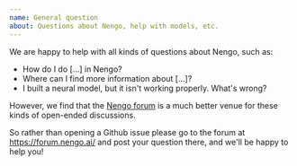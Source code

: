 ```yaml
---
name: General question
about: Questions about Nengo, help with models, etc.
---
```


We are happy to help with all kinds of questions about Nengo, such as:

- How do I do [...] in Nengo?
- Where can I find more information about [...]?
- I built a neural model, but it isn't working properly. What's wrong?

However, we find that the [Nengo forum](https://forum.nengo.ai/) is a
much better venue for these kinds of open-ended discussions.

So rather than opening a Github issue please go to the forum at
https://forum.nengo.ai/ and post your question there, and we'll be
happy to help you!
